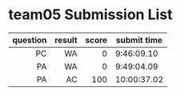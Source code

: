 # team05 Submission List
question | result | score | submit time
----:|----:|-----:|-----
PC | WA | 0 |  9:46:09.10 
PA | WA | 0 |  9:49:04.09 
PA | AC | 100 | 10:00:37.02 
